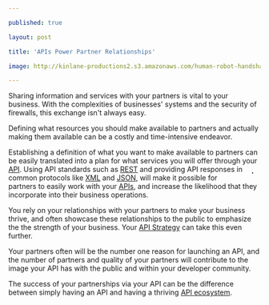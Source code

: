 ---
published: true
layout: post
title: 'APIs Power Partner Relationships'
image: http://kinlane-productions2.s3.amazonaws.com/human-robot-handshake.jpg
---

Sharing information and services with your partners is vital to your business.  With the complexities of businesses' systems and the security of firewalls, this exchange isn't always easy.<p>
Defining what resources you should make available to partners and actually making them available can be a costly and time-intensive endeavor.<p>
Establishing a definition of what you want to make available to partners can be easily translated into a plan for what services you will offer through your <a href="http://www.apievangelist.com/">API</a>.
<img style="margin: 15px; border: 1px solid #000;" src="https://kinlane-productions2.s3.amazonaws.com/human-robot-handshake.jpg" alt="" align="right" />
Using API standards such as <a href="http://www.apievangelist.com/definition-rest.php">REST</a> and providing API responses in common protocols like <a href="http://www.apievangelist.com/definition-xml.php">XML</a> and <a href="http://www.apievangelist.com/definition-json.php">JSON</a>, will make it possible for partners to easily work with your <a href="http://www.apievangelist.com/">APIs</a>, and increase the likelihood that they incorporate into their business operations.<p>
You rely on your relationships with your partners to make your business thrive, and often showcase these relationships to the public to emphasize the the strength of your business.   Your <a href="http://blog.apievangelist.com/2010/10/09/why-a-tech-journalist-cares-about-your-api/">API Strategy</a> can take this even further.<p>
Your partners often will be the number one reason for launching an API, and the number of partners and quality of your partners will contribute to the image your API has with the public and within your developer community.<p>
The success of your partnerships via your API can be the difference between simply having an API and having a thriving <a href="http://www.apievangelist.com/ecosystem.php" target="_blank">API ecosystem</a>.


